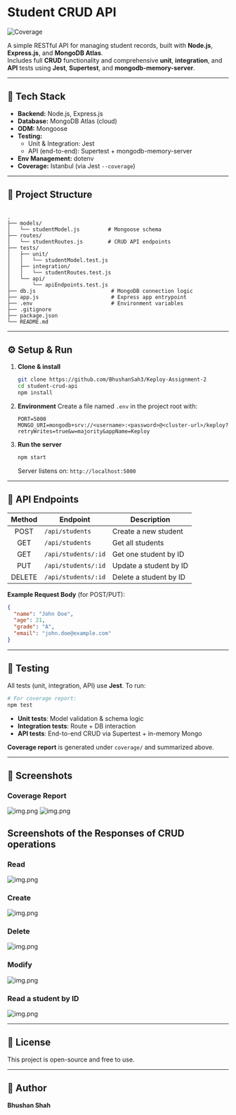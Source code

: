 # Student CRUD API

![Coverage](https://img.shields.io/badge/coverage-77.96%25-yellowgreen)

A simple RESTful API for managing student records, built with **Node.js**, **Express.js**, and **MongoDB Atlas**.  
Includes full **CRUD** functionality and comprehensive **unit**, **integration**, and **API** tests using **Jest**, **Supertest**, and **mongodb-memory-server**.

---

## 🔧 Tech Stack

- **Backend:** Node.js, Express.js  
- **Database:** MongoDB Atlas (cloud)  
- **ODM:** Mongoose  
- **Testing:**  
  - Unit & Integration: Jest  
  - API (end-to-end): Supertest + mongodb-memory-server  
- **Env Management:** dotenv  
- **Coverage:** Istanbul (via Jest `--coverage`)  

---

## 📁 Project Structure

```

.
├── models/
│   └── studentModel.js         # Mongoose schema
├── routes/
│   └── studentRoutes.js        # CRUD API endpoints
├── tests/
│   ├── unit/
│   │   └── studentModel.test.js
│   ├── integration/
│   │   └── studentRoutes.test.js
│   └── api/
│       └── apiEndpoints.test.js
├── db.js                        # MongoDB connection logic
├── app.js                       # Express app entrypoint
├── .env                         # Environment variables
├── .gitignore
├── package.json
└── README.md

````

---

## ⚙️ Setup & Run

1. **Clone & install**  
   ```bash
   git clone https://github.com/BhushanSah3/Keploy-Assignment-2
   cd student-crud-api
   npm install


2. **Environment**
   Create a file named `.env` in the project root with:

   ```env
   PORT=5000
   MONGO_URI=mongodb+srv://<username>:<password>@<cluster-url>/keploy?retryWrites=true&w=majority&appName=Keploy
   ```

3. **Run the server**

   ```bash
   npm start
   ```

   Server listens on: `http://localhost:5000`

---

## 🚀 API Endpoints

| Method | Endpoint            | Description            |
| :----: | ------------------- | ---------------------- |
|  POST  | `/api/students`     | Create a new student   |
|   GET  | `/api/students`     | Get all students       |
|   GET  | `/api/students/:id` | Get one student by ID  |
|   PUT  | `/api/students/:id` | Update a student by ID |
| DELETE | `/api/students/:id` | Delete a student by ID |

**Example Request Body** (for POST/PUT):

```json
{
  "name": "John Doe",
  "age": 21,
  "grade": "A",
  "email": "john.doe@example.com"
}
```

---

## 🧪 Testing

All tests (unit, integration, API) use **Jest**. To run:

```bash
# For coverage report:
npm test
```

* **Unit tests**: Model validation & schema logic
* **Integration tests**: Route + DB interaction
* **API tests**: End-to-end CRUD via Supertest + in-memory Mongo

**Coverage report** is generated under `coverage/` and summarized above.

---

## 📸 Screenshots
### Coverage Report

![img.png](ScreenShots/6.png)
![img.png](ScreenShots/7.png)


## Screenshots of the Responses of CRUD operations

### Read
![img.png](ScreenShots/1.png)
### Create
![img.png](ScreenShots/2.png)
### Delete
![img.png](ScreenShots/3.png)
### Modify
![img.png](ScreenShots/4.png)
### Read a student by ID
![img.png](ScreenShots/5.png)

---

## 📄 License

This project is open-source and free to use.

---

## 🙋 Author

**Bhushan Shah**

